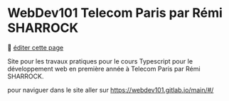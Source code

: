 # WebDev101 Telecom Paris par Rémi SHARROCK

:memo: [éditer cette page](https://gitlab.com/-/ide/project/webdev101/main/edit/master/-/public/README.md)

Site pour les travaux pratiques pour le cours Typescript pour le développement web en première année à Telecom Paris par Rémi SHARROCK.

pour naviguer dans le site aller sur <https://webdev101.gitlab.io/main/#/>
